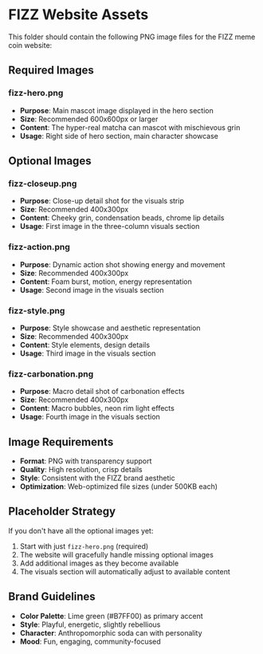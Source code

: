 # FIZZ Website Assets

This folder should contain the following PNG image files for the FIZZ meme coin website:

## Required Images

### fizz-hero.png
- **Purpose**: Main mascot image displayed in the hero section
- **Size**: Recommended 600x600px or larger
- **Content**: The hyper-real matcha can mascot with mischievous grin
- **Usage**: Right side of hero section, main character showcase

## Optional Images

### fizz-closeup.png
- **Purpose**: Close-up detail shot for the visuals strip
- **Size**: Recommended 400x300px
- **Content**: Cheeky grin, condensation beads, chrome lip details
- **Usage**: First image in the three-column visuals section

### fizz-action.png
- **Purpose**: Dynamic action shot showing energy and movement
- **Size**: Recommended 400x300px
- **Content**: Foam burst, motion, energy representation
- **Usage**: Second image in the visuals section

### fizz-style.png
- **Purpose**: Style showcase and aesthetic representation
- **Size**: Recommended 400x300px
- **Content**: Style elements, design details
- **Usage**: Third image in the visuals section

### fizz-carbonation.png
- **Purpose**: Macro detail shot of carbonation effects
- **Size**: Recommended 400x300px
- **Content**: Macro bubbles, neon rim light effects
- **Usage**: Fourth image in the visuals section

## Image Requirements

- **Format**: PNG with transparency support
- **Quality**: High resolution, crisp details
- **Style**: Consistent with the FIZZ brand aesthetic
- **Optimization**: Web-optimized file sizes (under 500KB each)

## Placeholder Strategy

If you don't have all the optional images yet:
1. Start with just `fizz-hero.png` (required)
2. The website will gracefully handle missing optional images
3. Add additional images as they become available
4. The visuals section will automatically adjust to available content

## Brand Guidelines

- **Color Palette**: Lime green (#B7FF00) as primary accent
- **Style**: Playful, energetic, slightly rebellious
- **Character**: Anthropomorphic soda can with personality
- **Mood**: Fun, engaging, community-focused

